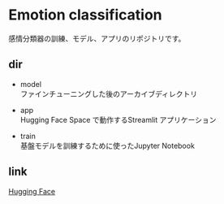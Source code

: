 # Emotion classification
感情分類器の訓練、モデル、アプリのリポジトリです。

## dir
 - model<br />
ファインチューニングした後のアーカイブディレクトリ

 - app<br />
Hugging Face Space で動作するStreamlit アプリケーション

 - train<br />
基盤モデルを訓練するために使ったJupyter Notebook

## link
[Hugging Face](https://huggingface.co/koshin2001)
